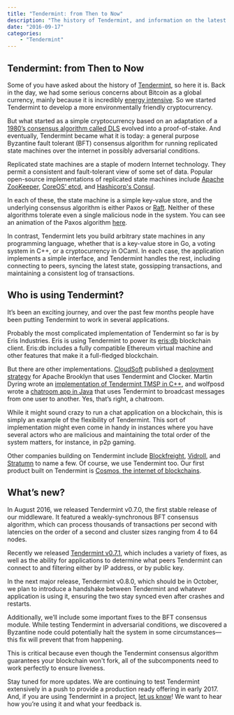 ```yaml
---
title: "Tendermint: from Then to Now"
description: "The history of Tendermint, and information on the latest release and more"
date: "2016-09-17"
categories: 
    - "Tendermint"
---
```


## Tendermint: from Then to Now

Some of you have asked about the history of [Tendermint](http://tendermint.com/), so here it is. Back in the day, we had some serious concerns about Bitcoin as a global currency, mainly because it is incredibly [energy intensive](http://motherboard.vice.com/read/bitcoin-could-consume-as-much-electricity-as-denmark-by-2020). So we started Tendermint to develop a more environmentally friendly cryptocurrency. 

But what started as a simple cryptocurrency based on an adaptation of a [1980’s consensus algorithm called DLS](http://groups.csail.mit.edu/tds/papers/Lynch/jacm88.pdf) evolved into a proof-of-stake. And eventually, Tendermint became what it is today: a general purpose Byzantine fault tolerant (BFT) consensus algorithm for running replicated state machines over the internet in possibly adversarial conditions.

Replicated state machines are a staple of modern Internet technology. They permit a consistent and fault-tolerant view of some set of data. Popular open-source implementations of replicated state machines include [Apache ZooKeeper](http://bookkeeper.apache.org/), [CoreOS' etcd](https://coreos.com/etcd/), and [Hashicorp's Consul](https://www.consul.io/). 

In each of these, the state machine is a simple key-value store, and the underlying consensus algorithm is either Paxos or [Raft](https://raft.github.io/). Neither of these algorithms tolerate even a single malicious node in the system. You can see an animation of the Paxos algorithm [here](http://harry.me/blog/2014/12/27/neat-algorithms-paxos/). 

In contrast, Tendermint lets you build arbitrary state machines in any programming language, whether that is a key-value store in Go, a voting system in C++, or a cryptocurrency in OCaml. In each case, the application implements a simple interface, and Tendermint handles the rest, including connecting to peers, syncing the latest state, gossipping transactions, and maintaining a consistent log of transactions.

## Who is using Tendermint?

It’s been an exciting journey, and over the past few months people have been putting Tendermint to work in several applications. 

Probably the most complicated implementation of Tendermint so far is by Eris Industries. Eris is using Tendermint to power its [eris:db](https://erisindustries.com/components/erisdb/) blockchain client. Eris:db includes a fully compatible Ethereum virtual machine and other features that make it a full-fledged blockchain. 

But there are other implementations. [CloudSoft](http://www.cloudsoft.io/) published a [deployment strategy](http://www.cloudsoft.io/tendermint-and-clocker/) for Apache Brooklyn that uses Tendermint and Clocker. Martin Dyring wrote an [implementation of Tendermint TMSP in C++](https://github.com/mdyring/cpp-tmsp), and wolfposd wrote a [chatroom app in Java](https://github.com/wolfposd/TMChat) that uses Tendermint to broadcast messages from one user to another. Yes, that’s right, a chatroom. 

While it might sound crazy to run a chat application on a blockchain, this is simply an example of the flexibility of Tendermint. This sort of implementation might even come in handy in instances where you have several actors who are malicious and maintaining the total order of the system matters, for instance, in p2p gaming.

Other companies building on Tendermint include [Blockfreight](https://blockfreight.com/), [Vidroll](http://www.vidroll.com/), and [Stratumn](https://stratumn.com/) to name a few. Of course, we use Tendermint too. Our first product built on Tendermint is [Cosmos, the internet of blockchains](http://cosmos.network/).

## What’s new? 

In August 2016, we released Tendermint v0.7.0, the first stable release of our middleware. It featured a weakly-synchronous BFT consensus algorithm, which can process thousands of transactions per second with latencies on the order of a second and cluster sizes ranging from 4 to 64 nodes.

Recently we released [Tendermint v0.7.1](https://github.com/tendermint/tendermint), which includes a variety of fixes, as well as the ability for applications to determine what peers Tendermint can connect to and filtering either by IP address, or by public key.

In the next major release, Tendermint v0.8.0, which should be in October, we plan to introduce a handshake between Tendermint and whatever application is using it, ensuring the two stay synced even after crashes and restarts. 

Additionally, we’ll include some important fixes to the BFT consensus module. While testing Tendermint in adversarial conditions, we discovered a Byzantine node could potentially halt the system in some circumstances—this fix will prevent that from happening. 

This is critical because even though the Tendermint consensus algorithm guarantees your blockchain won't fork, all of the subcomponents need to work perfectly to ensure liveness.

Stay tuned for more updates. We are continuing to test Tendermint extensively in a push to provide a production ready offering in early 2017. And, if you are using Tendermint in a project, [let us know](https://docs.google.com/a/tendermint.com/forms/d/e/1FAIpQLSclH87WiZrer8aUzO5oNWoSCqcbn4mwQ3sDJJX44E9rhdVJFw/viewform?c=0&w=1)! We want to hear how you’re using it and what your feedback is. 
